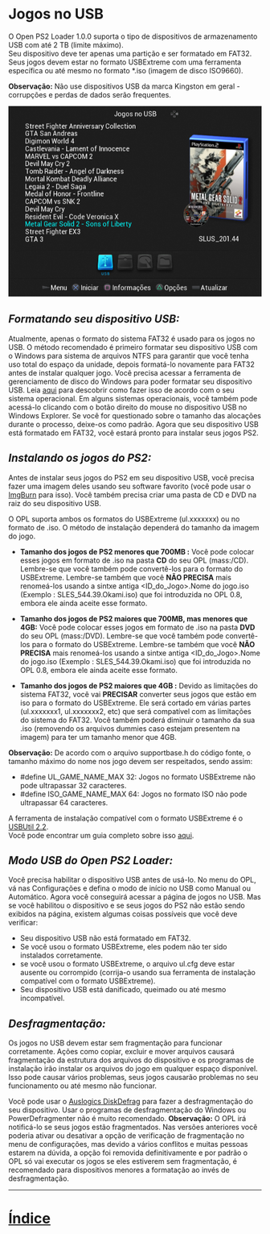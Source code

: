 # Jogos no USB

O Open PS2 Loader 1.0.0 suporta o tipo de dispositivos de armazenamento USB com até 2 TB (limite máximo).  
Seu dispositivo deve ter apenas uma partição e ser formatado em FAT32.
Seus jogos devem estar no formato USBExtreme com uma ferramenta específica ou até mesmo no formato \*.iso (imagem de disco ISO9660).

**Observação:** Não use dispositivos USB da marca Kingston em geral - corrupções e perdas de dados serão frequentes.

![](./gfx/usb.png)

## *Formatando seu dispositivo USB:*

Atualmente, apenas o formato do sistema FAT32 é usado para os jogos no USB. O método recomendado é primeiro formatar seu dispositivo USB com o Windows para sistema de arquivos NTFS para garantir que você tenha uso total do espaço da unidade, depois formatá-lo novamente para FAT32 antes de instalar qualquer jogo.
Você precisa acessar a ferramenta de gerenciamento de disco do Windows para poder formatar seu dispositivo USB. Leia [aqui](https://www.lifewire.com/how-to-open-disk-management-2626080) para descobrir como fazer isso de acordo com o seu sistema operacional. Em alguns sistemas operacionais, você também pode acessá-lo clicando com o botão direito do mouse no dispositivo USB no Windows Explorer. Se você for questionado sobre o tamanho das alocações durante o processo, deixe-os como padrão. Agora que seu dispositivo USB está formatado em FAT32, você estará pronto para instalar seus jogos PS2.

## *Instalando os jogos do PS2:*

Antes de instalar seus jogos do PS2 em seu dispositivo USB, você precisa fazer uma imagem deles usando seu software favorito (você pode usar o [ImgBurn](https://imgburn.com/) para isso). Você também precisa criar uma pasta de CD e DVD na raiz do seu dispositivo USB.

O OPL suporta ambos os formatos do USBExtreme (ul.xxxxxxx) ou no formato de .iso. O método de instalação dependerá do tamanho da imagem do jogo.

* **Tamanho dos jogos de PS2 menores que 700MB :** Você pode colocar esses jogos em formato de .iso na pasta **CD** do seu OPL (mass:/CD). Lembre-se que você também pode convertê-los para o formato do USBExtreme. Lembre-se também que você **NÃO PRECISA** mais renomeá-los usando a sintxe antiga <ID_do_Jogo>.Nome do jogo.iso (Exemplo : SLES_544.39.Okami.iso) que foi introduzida no OPL 0.8, embora ele ainda aceite esse formato.

* **Tamanho dos jogos de PS2 maiores que 700MB, mas menores que 4GB:** Você pode colocar esses jogos em formato de .iso na pasta **DVD** do seu OPL (mass:/DVD). Lembre-se que você também pode convertê-los para o formato do USBExtreme. Lembre-se também que você **NÃO PRECISA** mais renomeá-los usando a sintxe antiga <ID_do_Jogo>.Nome do jogo.iso (Exemplo : SLES_544.39.Okami.iso) que foi introduzida no OPL 0.8, embora ele ainda aceite esse formato.

* **Tamanho dos jogos de PS2 maiores que 4GB :** Devido as limitações do sistema FAT32, você vai **PRECISAR** converter seus jogos que estão em iso para o formato do USBExtreme. Ele será cortado em várias partes (ul.xxxxxxx1, ul.xxxxxxx2, etc) que será compatível com as limitações do sistema do FAT32. Você também poderá diminuir o tamanho da sua .iso (removendo os arquivos dummies caso estejam presentem na imagem) para ter um tamanho menor que 4GB.

**Observação:** De acordo com o arquivo supportbase.h do código fonte, o tamanho máximo do nome nos jogo devem ser respeitados, sendo assim:

* #define UL_GAME_NAME_MAX 32: Jogos no formato USBExtreme não pode ultrapassar 32 caracteres.
* #define ISO_GAME_NAME_MAX 64: Jogos no formato ISO não pode ultrapassar 64 caracteres.

A ferramenta de instalação compatível com o formato USBExtreme é o [USBUtil 2.2](https://www.psx-place.com/attachments/usbutil_v2-2_rev1-0_en-english-7z.12773/).  
Você pode encontrar um guia completo sobre isso [aqui](https://www.psx-place.com/attachments/tutorial-usbutil-2-0-zip.12775/).

## *Modo USB do Open PS2 Loader:*

Você precisa habilitar o dispositivo USB antes de usá-lo. No menu do OPL, vá nas Configurações e defina o modo de início no USB como Manual ou Automático. Agora você conseguirá acessar a página de jogos no USB. Mas se você habilitou o dispositivo e se seus jogos do PS2 não estão sendo exibidos na página, existem algumas coisas possíveis que você deve verificar:

* Seu dispositivo USB não está formatado em FAT32.
* Se você usou o formato USBExtreme, eles podem não ter sido instalados corretamente.
* se você usou o formato USBExtreme, o arquivo ul.cfg deve estar ausente ou corrompido (corrija-o usando sua ferramenta de instalação compatível com o formato USBExtreme).
* Seu dispositivo USB está danificado, queimado ou até mesmo incompatível.

## *Desfragmentação:*

Os jogos no USB devem estar sem fragmentação para funcionar corretamente. Ações como copiar, excluir e mover arquivos causará fragmentação da estrutura dos arquivos do dispositivo e os programas de instalação irão instalar os arquivos do jogo em qualquer espaço disponível. Isso pode causar vários problemas, seus jogos causarão problemas no seu funcionamento ou até mesmo não funcionar.

Você pode usar o [Auslogics DiskDefrag](https://www.auslogics.com/en/software/disk-defrag/) para fazer a desfragmentação do seu dispositivo. Usar o programas de desfragmentação do Windows ou PowerDefragmenter não é muito recomendado. **Observação:** O OPL irá notificá-lo se seus jogos estão fragmentados. Nas versões anteriores você poderia ativar ou desativar a opção de verificação de fragmentação no menu de configurações, mas devido a vários conflitos e muitas pessoas estarem na dúvida, a opção foi removida definitivamente e por padrão o OPL só vai executar os jogos se eles estiverem sem fragmentação, é recomendado para dispositivos menores a formatação ao invés de desfragmentação.

<hr>

# [**Índice**](./index.html)
